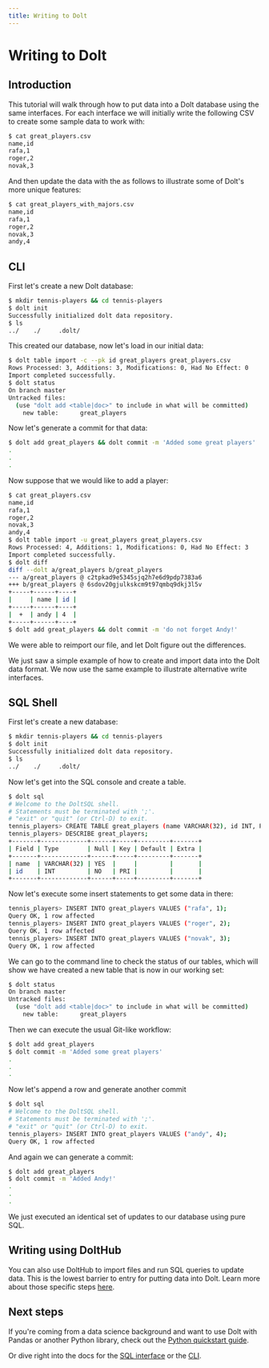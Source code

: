 ```yaml
---
title: Writing to Dolt
---
```


# Writing to Dolt

## Introduction

This tutorial will walk through how to put data into a Dolt database
using the same interfaces. For each interface we will initially write
the following CSV to create some sample data to work with:

```bash
$ cat great_players.csv
name,id
rafa,1
roger,2
novak,3
```

And then update the data with the as follows to illustrate some of Dolt's more unique features:

```bash
$ cat great_players_with_majors.csv
name,id
rafa,1
roger,2
novak,3
andy,4
```

## CLI

First let's create a new Dolt database:

```bash
$ mkdir tennis-players && cd tennis-players
$ dolt init
Successfully initialized dolt data repository.
$ ls
../    ./     .dolt/
```

This created our database, now let's load in our initial data:

```bash
$ dolt table import -c --pk id great_players great_players.csv
Rows Processed: 3, Additions: 3, Modifications: 0, Had No Effect: 0
Import completed successfully.
$ dolt status
On branch master
Untracked files:
  (use "dolt add <table|doc>" to include in what will be committed)
    new table:      great_players
```

Now let's generate a commit for that data:

```bash
$ dolt add great_players && dolt commit -m 'Added some great players'
.
.
.
```

Now suppose that we would like to add a player:

```bash
$ cat great_players.csv
name,id
rafa,1
roger,2
novak,3
andy,4
$ dolt table import -u great_players great_players.csv
Rows Processed: 4, Additions: 1, Modifications: 0, Had No Effect: 3
Import completed successfully.
$ dolt diff
diff --dolt a/great_players b/great_players
--- a/great_players @ c2tpkad9e5345sjq2h7e6d9pdp7383a6
+++ b/great_players @ 6sdov20gjulkskcm9t97qmbq9dkj3l5v
+-----+------+----+
|     | name | id |
+-----+------+----+
|  +  | andy | 4  |
+-----+------+----+
$ dolt add great_players && dolt commit -m 'do not forget Andy!'
```

We were able to reimport our file, and let Dolt figure out the differences.

We just saw a simple example of how to create and import data into the
Dolt data format. We now use the same example to illustrate
alternative write interfaces.

## SQL Shell

First let's create a new database:

```bash
$ mkdir tennis-players && cd tennis-players
$ dolt init
Successfully initialized dolt data repository.
$ ls
../    ./     .dolt/
```

Now let's get into the SQL console and create a table.

```bash
$ dolt sql
# Welcome to the DoltSQL shell.
# Statements must be terminated with ';'.
# "exit" or "quit" (or Ctrl-D) to exit.
tennis_players> CREATE TABLE great_players (name VARCHAR(32), id INT, PRIMARY KEY (id));
tennis_players> DESCRIBE great_players;
+-------+-------------+------+-----+---------+-------+
| Field | Type        | Null | Key | Default | Extra |
+-------+-------------+------+-----+---------+-------+
| name  | VARCHAR(32) | YES  |     |         |       |
| id    | INT         | NO   | PRI |         |       |
+-------+-------------+------+-----+---------+-------+
```

Now let's execute some insert statements to get some data in there:

```bash
tennis_players> INSERT INTO great_players VALUES ("rafa", 1);
Query OK, 1 row affected
tennis_players> INSERT INTO great_players VALUES ("roger", 2);
Query OK, 1 row affected
tennis_players> INSERT INTO great_players VALUES ("novak", 3);
Query OK, 1 row affected
```

We can go to the command line to check the status of our tables, which will show we have created a new table that is now in our working set:

```bash
$ dolt status
On branch master
Untracked files:
  (use "dolt add <table|doc>" to include in what will be committed)
    new table:      great_players
```

Then we can execute the usual Git-like workflow:

```bash
$ dolt add great_players
$ dolt commit -m 'Added some great players'
.
.
.
```

Now let's append a row and generate another commit

```bash
$ dolt sql
# Welcome to the DoltSQL shell.
# Statements must be terminated with ';'.
# "exit" or "quit" (or Ctrl-D) to exit.
tennis_players> INSERT INTO great_players VALUES ("andy", 4);
Query OK, 1 row affected
```

And again we can generate a commit:

```bash
$ dolt add great_players
$ dolt commit -m 'Added Andy!'
.
.
.
```

We just executed an identical set of updates to our database using
pure SQL.

## Writing using DoltHub

You can also use DoltHub to import files and run SQL queries to 
update data. This is the lowest barrier to entry for putting 
data into Dolt. Learn more about those specific steps 
[here](dolthub.md#data-publishing).

## Next steps

If you're coming from a data science background and want to use Dolt
with Pandas or another Python library, check out the [Python
quickstart guide](../guides/python/quickstart.md).

Or dive right into the docs for the [SQL
interface](../interfaces/sql/README.md) or the
[CLI](../interfaces/cli.md).
